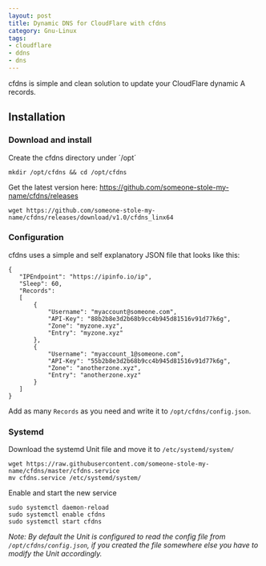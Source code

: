 ```yaml
---
layout: post
title: Dynamic DNS for CloudFlare with cfdns
category: Gnu-Linux
tags:
- cloudflare
- ddns
- dns
---
```


cfdns is simple and clean solution to update your CloudFlare dynamic A records.

## Installation

### Download and install

Create the cfdns directory under ´/opt´

```
mkdir /opt/cfdns && cd /opt/cfdns
```

Get the latest version here: https://github.com/someone-stole-my-name/cfdns/releases

```
wget https://github.com/someone-stole-my-name/cfdns/releases/download/v1.0/cfdns_linx64
```

### Configuration

cfdns uses a simple and self explanatory JSON file that looks like this:

```
{
   "IPEndpoint": "https://ipinfo.io/ip",
   "Sleep": 60,
   "Records":
   [
       {
           "Username": "myaccount@someone.com",
           "API-Key": "88b2b8e3d2b68b9cc4b945d81516v91d77k6g",
           "Zone": "myzone.xyz",
           "Entry": "myzone.xyz"
       },
       {
           "Username": "myaccount_1@someone.com",
           "API-Key": "55b2b8e3d2b68b9cc4b945d81516v91d77k6g",
           "Zone": "anotherzone.xyz",
           "Entry": "anotherzone.xyz"
       }
   ]
}
```

Add as many `Records` as you need and write it to `/opt/cfdns/config.json`.


### Systemd

Download the systemd Unit file and move it to `/etc/systemd/system/`

```
wget https://raw.githubusercontent.com/someone-stole-my-name/cfdns/master/cfdns.service
mv cfdns.service /etc/systemd/system/
```

Enable and start the new service

```
sudo systemctl daemon-reload
sudo systemctl enable cfdns
sudo systemctl start cfdns
```

*Note: By default the Unit is configured to read the config file from `/opt/cfdns/config.json`, if you created the file somewhere else you have to modify the Unit accordingly.*